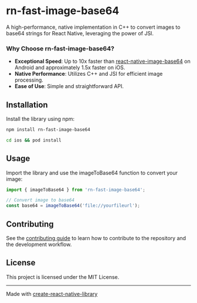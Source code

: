 # rn-fast-image-base64

A high-performance, native implementation in C++ to convert images to base64 strings for React Native, leveraging the power of JSI.

### Why Choose rn-fast-image-base64?

- **Exceptional Speed**: Up to 10x faster than [react-native-image-base64](https://github.com/SnappFr/react-native-image-base64) on Android and approximately 1.5x faster on iOS.
- **Native Performance**: Utilizes C++ and JSI for efficient image processing.
- **Ease of Use**: Simple and straightforward API.

## Installation

Install the library using npm:

```sh
npm install rn-fast-image-base64

cd ios && pod install
```

## Usage

Import the library and use the imageToBase64 function to convert your image:

```js
import { imageToBase64 } from 'rn-fast-image-base64';

// Convert image to base64
const base64 = imageToBase64('file://yourfileurl');

```

## Contributing

See the [contributing guide](CONTRIBUTING.md) to learn how to contribute to the repository and the development workflow.

## License

This project is licensed under the MIT License.

---

Made with [create-react-native-library](https://github.com/callstack/react-native-builder-bob)

